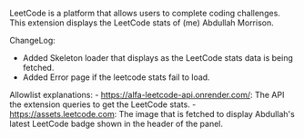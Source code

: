 LeetCode is a platform that allows users to complete coding challenges. This extension displays the LeetCode stats of (me) Abdullah Morrison.

ChangeLog:
- Added Skeleton loader that displays as the LeetCode stats data is being fetched.
- Added Error page if the leetcode stats fail to load.

Allowlist explanations:
    - https://alfa-leetcode-api.onrender.com/: The API the extension queries to get the LeetCode stats.
    - https://assets.leetcode.com: The image that is fetched to display Abdullah's latest LeetCode badge shown in the header of the panel.
